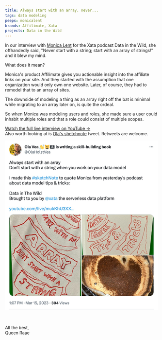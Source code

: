 ```yaml
---
title: Always start with an array, never...
tags: data modeling
peeps: monicalent
brands: Affilimate, Xata
projects: Data in the Wild
---
```


In our interview with [Monica Lent](https://twitter.com/monicalent) for the Xata podcast Data in the Wild, she offhandedly said, "Never start with a string; start with an array of strings!" and it blew my mind.

What does it mean?

Monica's product Affilimate gives you actionable insight into the affiliate links on your site. And they started with the assumption that one organization would only own one website. Later, of course, they had to remodel that to an array of sites.

The downside of modeling a thing as an array right off the bat is minimal while migrating to an array later on, is quite the ordeal.

So when Monica was modeling users and roles, she made sure a user could inhabit multiple roles and that a role could consist of multiple scopes.

[Watch the full live interview on YouTube →](https://www.youtube.com/live/mukKhU3XXZU)\
Also worth looking at is [Ola's shetchnote](https://twitter.com/OlaHolstVea/status/1635975997316005889) tweet. Retweets are welcome.

[![Ola's sketchnote tweet](sketchnote-tweet.jpg)](https://twitter.com/OlaHolstVea/status/1635975997316005889)

&nbsp;

All the best,\
Queen Raae

